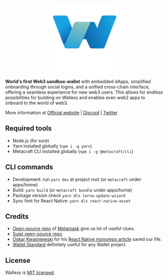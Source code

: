 <div align="center">
  <img src="/apps/web/assets/img/icon-lg.png" />
</div>

**World's first Web3 sandbox-wallet** with embedded dApps, simplified onboarding through social logins, and a unified cross-chain interface, offering a seamless experience for new web3 users. This allows for endless possibilities for building on Walless and enables even web2 apps to onboard to the world of web3.

More information at [Official website](https://walless.io) | [Discord](https://discord.gg/2bzf9qjuN3) | [Twitter](https://twitter.com/walless_wallet)

## Required tools
- Node.js (for sure)
- Yarn installed globally (`npm i -g yarn`)
- Metacraft CLI installed globally (`npm i -g @metacraft/cli`)

## CLI commands
- Development: run `yarn dev` at project root (or `metacraft` under apps/home)
- Build: `yarn build` (or `metacraft bundle` under apps/home)
- Package version check `yarn dlx lerna-update-wizard`
- Sync font for React Native: `yarn dlx react-native-asset`

## Credits
- [Open-source repo](https://github.com/MetaMask/metamask-extension) of [Metamask](https://metamask.io/) give us lot of useful clues.
- [Suiet open-source repo](https://github.com/suiet/suiet).
- [Oskar Kwaśniewski](https://www.callstack.com/blog-author/oskar-kwasniewski) for his [React Native monorepo article](https://www.callstack.com/blog/setting-up-react-native-monorepo-with-yarn-workspaces) saved our life.
- [Wallet Standard](https://github.com/wallet-standard/wallet-standard) definitely useful for any Wallet project.

## License
Walless is [MIT licensed](./LICENSE).
